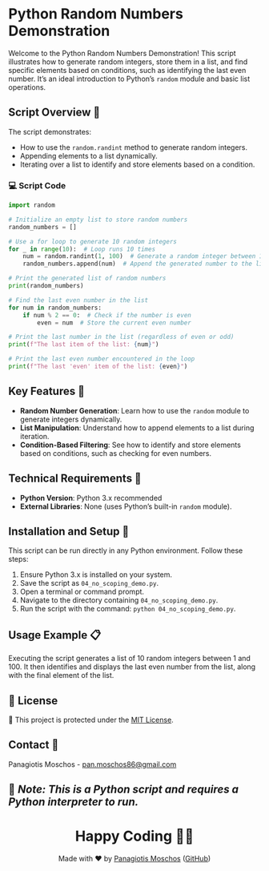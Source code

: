 # Python Random Numbers Demonstration

Welcome to the Python Random Numbers Demonstration! This script illustrates how to generate random integers, store them in a list, and find specific elements based on conditions, such as identifying the last even number. It’s an ideal introduction to Python’s `random` module and basic list operations.

## Script Overview 📘

The script demonstrates:
- How to use the `random.randint` method to generate random integers.
- Appending elements to a list dynamically.
- Iterating over a list to identify and store elements based on a condition.

### 💻 Script Code

```python
import random

# Initialize an empty list to store random numbers
random_numbers = []

# Use a for loop to generate 10 random integers
for _ in range(10):  # Loop runs 10 times
    num = random.randint(1, 100)  # Generate a random integer between 1 and 100
    random_numbers.append(num)  # Append the generated number to the list

# Print the generated list of random numbers
print(random_numbers)

# Find the last even number in the list
for num in random_numbers:
    if num % 2 == 0:  # Check if the number is even
        even = num  # Store the current even number

# Print the last number in the list (regardless of even or odd)
print(f"The last item of the list: {num}")

# Print the last even number encountered in the loop
print(f"The last 'even' item of the list: {even}")
```

## Key Features 🌟

- **Random Number Generation**: Learn how to use the `random` module to generate integers dynamically.
- **List Manipulation**: Understand how to append elements to a list during iteration.
- **Condition-Based Filtering**: See how to identify and store elements based on conditions, such as checking for even numbers.

## Technical Requirements 🔧

- **Python Version**: Python 3.x recommended
- **External Libraries**: None (uses Python’s built-in `random` module).

## Installation and Setup 🚀

This script can be run directly in any Python environment. Follow these steps:

1. Ensure Python 3.x is installed on your system.
2. Save the script as `04_no_scoping_demo.py`.
3. Open a terminal or command prompt.
4. Navigate to the directory containing `04_no_scoping_demo.py`.
5. Run the script with the command: `python 04_no_scoping_demo.py`.

## Usage Example 📋

Executing the script generates a list of 10 random integers between 1 and 100. It then identifies and displays the last even number from the list, along with the final element of the list.

## 📄 License
🔐 This project is protected under the [MIT License](https://mit-license.org/).

## Contact 📧
Panagiotis Moschos - pan.moschos86@gmail.com

🔗 *Note: This is a Python script and requires a Python interpreter to run.*
---
<h1 align="center">Happy Coding 👨‍💻</h1>

<p align="center">
  Made with ❤️ by <a href="https://www.linkedin.com/in/panagiotis-moschos">Panagiotis Moschos</a> (<a href="https://github.com/pmoschos">GitHub</a>)
</p>